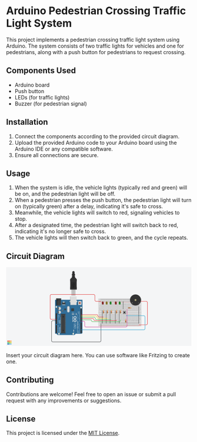 # Arduino Pedestrian Crossing Traffic Light System

This project implements a pedestrian crossing traffic light system using Arduino. The system consists of two traffic lights for vehicles and one for pedestrians, along with a push button for pedestrians to request crossing.

## Components Used

- Arduino board
- Push button
- LEDs (for traffic lights)
- Buzzer (for pedestrian signal)

## Installation

1. Connect the components according to the provided circuit diagram.
2. Upload the provided Arduino code to your Arduino board using the Arduino IDE or any compatible software.
3. Ensure all connections are secure.

## Usage

1. When the system is idle, the vehicle lights (typically red and green) will be on, and the pedestrian light will be off.
2. When a pedestrian presses the push button, the pedestrian light will turn on (typically green) after a delay, indicating it's safe to cross.
3. Meanwhile, the vehicle lights will switch to red, signaling vehicles to stop.
4. After a designated time, the pedestrian light will switch back to red, indicating it's no longer safe to cross.
5. The vehicle lights will then switch back to green, and the cycle repeats.

## Circuit Diagram

![Circuit Diagram](images/circuit_diagram.png)

Insert your circuit diagram here. You can use software like Fritzing to create one.

## Contributing

Contributions are welcome! Feel free to open an issue or submit a pull request with any improvements or suggestions.

## License

This project is licensed under the [MIT License](LICENSE).
